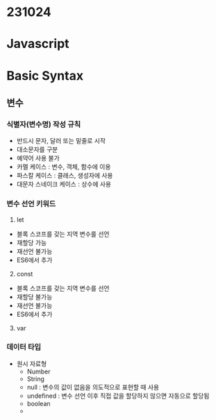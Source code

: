 # 231024
# Javascript
# Basic Syntax

## 변수

### 식별자(변수명) 작성 규칙
- 반드시 문자, 달러 또는 밑줄로 시작
- 대소문자를 구분
- 예약어 사용 불가
- 카멜 케이스 : 변수, 객체, 함수에 이용
- 파스칼 케이스 : 클래스, 생성자에 사용
- 대문자 스네이크 케이스 : 상수에 사용

### 변수 선언 키워드
1. let
  - 블록 스코프를 갖는 지역 변수를 선언
  - 재할당 가능
  - 재선언 불가능
  - ES6에서 추가
2. const
  - 블록 스코프를 갖는 지역 변수를 선언
  - 재할당 불가능
  - 재선언 불가능
  - ES6에서 추가
3. var


### 데이터 타입

- 원시 자료형
  - Number
  - String
  - null : 변수의 값이 없음을 의도적으로 표현할 때 사용
  - undefined : 변수 선언 이후 직접 값을 할당하지 않으면 자동으로 할당됨
  - boolean
  - 